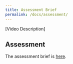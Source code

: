 ```yaml
---
title: Assessment Brief
permalink: /docs/assessment/
---
```


[Video Description]

## Assessment

The assessment brief is [here](assessment.md).